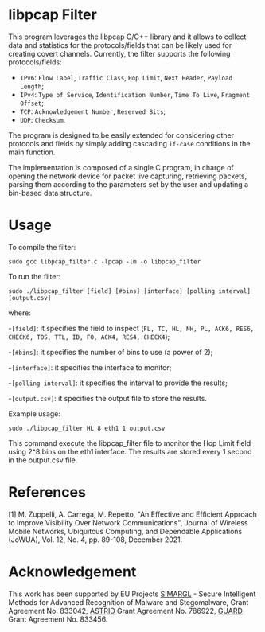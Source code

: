 # libpcap Filter

This program leverages the libpcap C/C++ library and it allows to collect data and statistics for the protocols/fields that can be likely used for creating covert channels. Currently, the filter supports the following protocols/fields:

- ```IPv6```: ```Flow Label```, ```Traffic Class```, ```Hop Limit```, ```Next Header```, ```Payload Length```;
- ```IPv4```: ```Type of Service```, ```Identification Number```, ```Time To Live```, ```Fragment Offset```;
- ```TCP```: ```Acknowledgement Number```,  ```Reserved Bits```;
- ```UDP```: ```Checksum```. 

The program is designed to be easily extended for considering other protocols and fields by simply adding  cascading ```if-case``` conditions in the main function. 



The implementation is composed of a single C program, in charge of opening the network device for packet live capturing, retrieving packets, parsing them according to the parameters set by the user and updating a bin-based data structure. 

# Usage
To compile the filter:

```
sudo gcc libpcap_filter.c -lpcap -lm -o libpcap_filter
```

To run the filter:

```
sudo ./libpcap_filter [field] [#bins] [interface] [polling interval] [output.csv]
```

where:

-```[field]```: it specifies the field to inspect (```FL, TC, HL, NH, PL, ACK6, RES6, CHECK6, TOS, TTL, ID, FO, ACK4, RES4, CHECK4```);

-```[#bins]```: it specifies the number of bins to use (a power of 2); 

-```[interface]```: it specifies the interface to monitor;

-```[polling interval]```: it specifies the interval to provide the results;

-```[output.csv]```: it specifies the output file to store the results.


Example usage:

```
sudo ./libpcap_filter HL 8 eth1 1 output.csv
```

This command execute the libpcap_filter file to monitor the Hop Limit field using 2^8 bins on the eth1 interface. The results are stored every 1 second in the output.csv file.

# References

[1] M. Zuppelli, A. Carrega, M. Repetto, "An Effective and Efficient Approach to Improve Visibility Over Network Communications", Journal of Wireless Mobile Networks, Ubiquitous Computing, and Dependable Applications (JoWUA), Vol. 12, No. 4, pp. 89-108, December 2021.




# Acknowledgement 

This work has been supported by EU Projects [SIMARGL](https://simargl.eu) - Secure Intelligent Methods for Advanced Recognition of Malware and Stegomalware, Grant Agreement No. 833042,  [ASTRID](https://www.astrid-project.eu) Grant Agreement No. 786922,  [GUARD](https://guard-project.eu) Grant Agreement No. 833456.